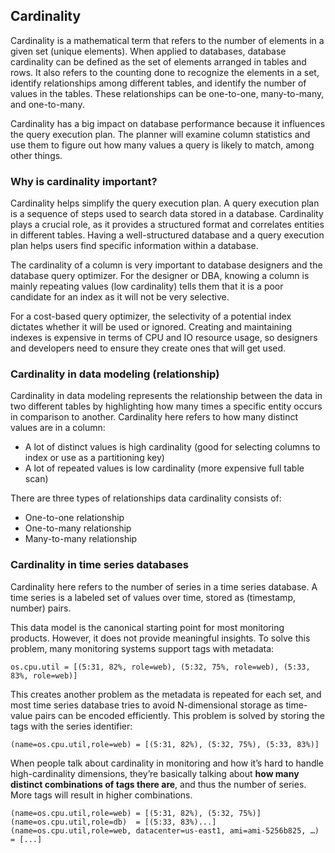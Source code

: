 ## Cardinality

Cardinality is a mathematical term that refers to the number of elements in a given set (unique elements). When applied to databases, database cardinality can be defined as the set of elements arranged in tables and rows. It also refers to the counting done to recognize the elements in a set, identify relationships among different tables, and identify the number of values in the tables. These relationships can be one-to-one, many-to-many, and one-to-many.

Cardinality has a big impact on database performance because it influences the query execution plan. The planner will examine column statistics and use them to figure out how many values a query is likely to match, among other things.

### Why is cardinality important?

Cardinality helps simplify the query execution plan. A query execution plan is a sequence of steps used to search data stored in a database. Cardinality plays a crucial role, as it provides a structured format and correlates entities in different tables. Having a well-structured database and a query execution plan helps users find specific information within a database.

The cardinality of a column is very important to database designers and the database query optimizer. For the designer or DBA, knowing a column is mainly repeating values (low cardinality) tells them that it is a poor candidate for an index as it will not be very selective.

For a cost-based query optimizer, the selectivity of a potential index dictates whether it will be used or ignored. Creating and maintaining indexes is expensive in terms of CPU and IO resource usage, so designers and developers need to ensure they create ones that will get used.

### Cardinality in data modeling (relationship)

Cardinality in data modeling represents the relationship between the data in two different tables by highlighting how many times a specific entity occurs in comparison to another. Cardinality here refers to how many distinct values are in a column:

- A lot of distinct values is high cardinality (good for selecting columns to index or use as a partitioning key)
- A lot of repeated values is low cardinality (more expensive full table scan)

There are three types of relationships data cardinality consists of:

- One-to-one relationship
- One-to-many relationship
- Many-to-many relationship

### Cardinality in time series databases

Cardinality here refers to the number of series in a time series database. A time series is a labeled set of values over time, stored as (timestamp, number) pairs.

This data model is the canonical starting point for most monitoring products. However, it does not provide meaningful insights. To solve this problem, many monitoring systems support tags with metadata:

```
os.cpu.util = [(5:31, 82%, role=web), (5:32, 75%, role=web), (5:33, 83%, role=web)]
```

This creates another problem as the metadata is repeated for each set, and most time series database tries to avoid N-dimensional storage as time-value pairs can be encoded efficiently. This problem is solved by storing the tags with the series identifier:

```
(name=os.cpu.util,role=web) = [(5:31, 82%), (5:32, 75%), (5:33, 83%)]
```

When people talk about cardinality in monitoring and how it’s hard to handle high-cardinality dimensions, they’re basically talking about **how many distinct combinations of tags there are**, and thus the number of series. More tags will result in higher combinations.

```
(name=os.cpu.util,role=web) = [(5:31, 82%), (5:32, 75%)]
(name=os.cpu.util,role=db)  = [(5:33, 83%)...]
(name=os.cpu.util,role=web, datacenter=us-east1, ami=ami-5256b825, …) = [...]
```

